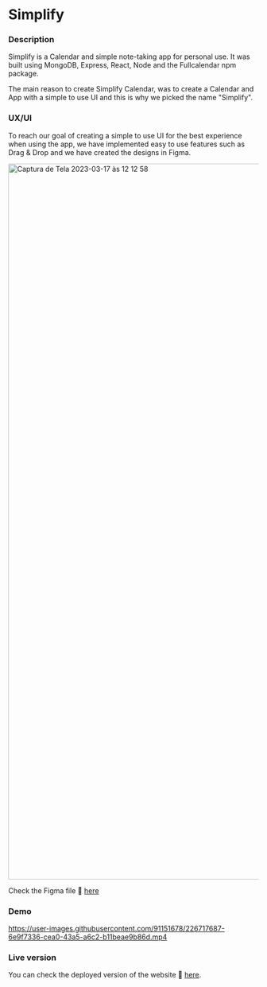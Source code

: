 # Simplify

### Description

Simplify is a Calendar and simple note-taking app for personal use. It was built using MongoDB, Express, React, Node and the Fullcalendar npm package.

The main reason to create Simplify Calendar, was to create a Calendar and App with a simple to use UI and this is why we picked the name "Simplify".

### UX/UI

To reach our goal of creating a simple to use UI for the best experience when using the app, we have implemented easy to use features such as Drag & Drop and we have created the designs in Figma.

<img width="1440" alt="Captura de Tela 2023-03-17 às 12 12 58" src="https://user-images.githubusercontent.com/91151678/225901194-0e335b8b-8585-4bd2-8a29-47cbfd4e0ea5.png">

Check the Figma file 🔗 [here](https://www.figma.com/file/UcgJLxw150x8rYWxL8H8pl/Simplify-design?node-id=0%3A1&t=gN56I6fnXN3mZwqr-1)

### Demo


https://user-images.githubusercontent.com/91151678/226717687-6e9f7336-cea0-43a5-a6c2-b11beae9b86d.mp4


### Live version

You can check the deployed version of the website 🔗 [here](https://simplify-calendar.netlify.app/).
